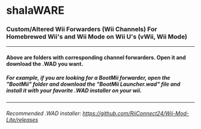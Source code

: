 # shalaWARE
### Custom/Altered Wii Forwarders (Wii Channels) For Homebrewed Wii's and Wii Mode on Wii U's (vWii, Wii Mode)
---
#### Above are folders with corresponding channel forwarders. Open it and download the .WAD you want. 
##### For example, if you are looking for a BootMii forwarder, open the "BootMii" folder and download the "BootMii Launcher.wad" file and install it with your favorite .WAD installer on your wii.
---
###### Recommended .WAD installer: https://github.com/RiiConnect24/Wii-Mod-Lite/releases
